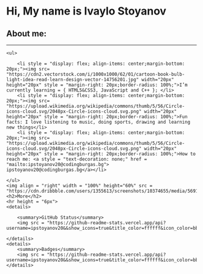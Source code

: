 <h1 align = "left">Hi, My name is Ivaylo Stoyanov</h1>
    <h2 align = "left">About me:</h2>
    <hr height = "6px">
    
    <ul>

        <li style = "display: flex; align-items: center;margin-bottom: 20px;"><img src= "https://cdn2.vectorstock.com/i/1000x1000/62/01/cartoon-book-bulb-light-idea-read-learn-design-vector-14756201.jpg" width="20px" height="20px" style = "margin-right: 20px;border-radius: 100%;">I’m currently learning = { HTML5&CSS3, JavaScript and C++ }; </li>
        <li style = "display: flex; align-items: center;margin-bottom: 20px;"><img src= "https://upload.wikimedia.org/wikipedia/commons/thumb/5/56/Circle-icons-cloud.svg/2048px-Circle-icons-cloud.svg.png" width="20px" height="20px" style = "margin-right: 20px;border-radius: 100%;">Fun facts: I love listening to music, doing sports, drawing and learning new things</li>
        <li style = "display: flex; align-items: center;margin-bottom: 20px;"><img src= "https://upload.wikimedia.org/wikipedia/commons/thumb/5/56/Circle-icons-cloud.svg/2048px-Circle-icons-cloud.svg.png" width="20px" height="20px" style = "margin-right: 20px;border-radius: 100%;">How to reach me: <a style = "text-decoration: none;" href = "mailto:ipstoyanov20@codingburgas.bg">        ipstoyanov20@codingburgas.bg</a></li>
        
    </ul>
    <img align = "right" width = "100%" height="60%" src = "https://cdn.dribbble.com/users/1355613/screenshots/10374655/media/5691629ca1e7389c34a9c0dae158b976.gif">
    <h2>More</h2>
    <hr height = "6px">
    <details>
        
        <summary>GitHub Status</summary>
        <img src = "https://github-readme-stats.vercel.app/api?username=ipstoyanov20&&show_icons=true&title_color=ffffff&icon_color=bb2acf&text_color=daf7dc&bg_color=151515">
        
    </details>
    <details>
        <summary>Badges</summary>
        <img src = "https://github-readme-stats.vercel.app/api?username=ipstoyanov20&&show_icons=true&title_color=ffffff&icon_color=bb2acf&text_color=daf7dc&bg_color=151515">
    </details>
